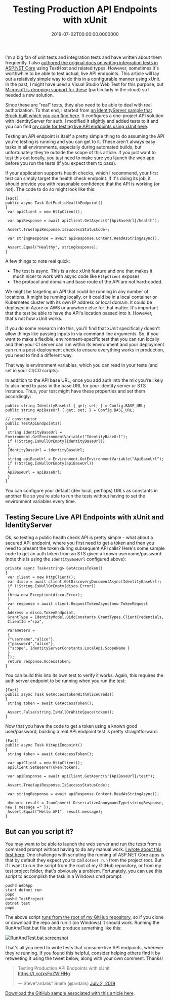 ﻿---
title: Testing Production API Endpoints with xUnit
date: "2019-07-02T00:00:00.0000000"
featuredImage: /img/testing-production-api-endpoints-with-xunit.png
---

I'm a big fan of unit tests and integration tests and have written about them frequently. I also [authored the original docs on writing integration tests in ASP.NET Core](https://docs.microsoft.com/en-us/aspnet/core/test/integration-tests?view=aspnetcore-2.2) using TestHost and related types. However, sometimes it's worthwhile to be able to test actual, live API endpoints. This article will lay out a relatively simple way to do this in a configurable manner using xUnit. In the past, I might have used a Visual Studio Web Test for this purpose, but [Microsoft is dropping support for these](https://devblogs.microsoft.com/devops/cloud-based-load-testing-service-eol/) (particularly in the cloud) so I needed a new solution.

Since these are "real" tests, they also need to be able to deal with real authorization. To that end, I started from [an IdentityServer sample that Brock built which you can find here](https://github.com/brockallen/IdentityServerAndApi). It configures a one-project API solution with IdentityServer for auth. I modified it slightly and added tests to it and you can find [my code for testing live API endpoints using xUnit here](https://github.com/ardalis/TestSecureApiSample).

Testing an API endpoint is itself a pretty simple thing to do assuming the API you're testing is running and you can get to it. These aren't always easy tasks in all environments, especially during automated builds, but unfortunately they're outside the scope of this article. If you just want to test this out locally, you just need to make sure you launch the web app before you run the tests (if you expect them to pass).

If your application supports health checks, which I recommend, your first test can simply target the health check endpoint. If it's doing its job, it should provide you with reasonable confidence that the API is working (or not). The code to do so might look like this:

```
[Fact]
public async Task GetPublicHealthEndpoint()
{
 var apiClient = new HttpClient();

 var apiResponse = await apiClient.GetAsync($"{ApiBaseUrl}/health");

 Assert.True(apiResponse.IsSuccessStatusCode);

 var stringResponse = await apiResponse.Content.ReadAsStringAsync();

 Assert.Equal("Healthy", stringResponse);
}
```

A few things to note real quick:

- The test is async. This is a nice xUnit feature and one that makes it much nicer to work with async code like `HttpClient` exposes
- The protocol and domain and base route of the API are not hard-coded.

We might be targeting an API that could be running in any number of locations. It might be running locally, or it could be in a local container or Kubernetes cluster with its own IP address or local domain. It could be deployed in Azure or AWS or anywhere else for that matter. It's important that the test be able to have the API's location passed into it. However, that's not how xUnit works.

If you do some research into this, you'll find that xUnit specifically doesn't allow things like passing inputs in via command line arguments. So, if you want to make a flexible, environment-specific test that you can run locally and then your CI server can run within its environment and your deployment can run a post-deployment check to ensure everything works in production, you need to find a different way.

That way is environment variables, which you can read in your tests (and set in your CI/CD scripts).

In addition to the API base URL, once you add auth into the mix you're likely to also need to pass in the base URL for your identity server or STS instance. Thus, your test might have these properties and set them accordingly:

```
public string IdentityBaseUrl { get; set; } = Config.BASE_URL;
public string ApiBaseUrl { get; set; } = Config.BASE_URL;

// constructor
public TestApiEndpoints()
{
 string identityBaseUrl = Environment.GetEnvironmentVariable("IdentityBaseUrl");
 if (!String.IsNullOrEmpty(identityBaseUrl))
 {
 IdentityBaseUrl = identityBaseUrl;
 }
 string apiBaseUrl = Environment.GetEnvironmentVariable("ApiBaseUrl");
 if (!String.IsNullOrEmpty(apiBaseUrl))
 {
 ApiBaseUrl = apiBaseUrl;
 }
}
```

You can configure your default (dev local, perhaps) URLs as constants in another file so you're able to run the tests without having to set the environment variables every time.

## Testing Secure Live API Endpoints with xUnit and IdentityServer

Ok, so testing a public health check API is pretty simple - what about a secured API endpoint, where you first need to get a token and then you need to present the token during subsequent API calls? Here's some sample code to get an auth token from an STS given a known username/password (note this is using the `IdentityBaseUrl` configured above):

```
private async Task<string> GetAccessToken()
{
 var client = new HttpClient();
 var disco = await client.GetDiscoveryDocumentAsync(IdentityBaseUrl);
 if (!String.IsNullOrEmpty(disco.Error))
 {
 throw new Exception(disco.Error);
 }
 var response = await client.RequestTokenAsync(new TokenRequest
 {
 Address = disco.TokenEndpoint,
 GrantType = IdentityModel.OidcConstants.GrantTypes.ClientCredentials,
 ClientId ="spa",

 Parameters =
 {
 {"username","alice"},
 {"password","alice"},
 {"scope", IdentityServerConstants.LocalApi.ScopeName }
 }
 });
 return response.AccessToken;
}
```

You can build this into its own test to verify it works. Again, this requires the auth server endpoint to be running when you run the test:

```
[Fact]
public async Task GetAccessTokenWithAliceCreds()
{
 string token = await GetAccessToken();

 Assert.False(string.IsNullOrWhiteSpace(token));
}
```

Now that you have the code to get a token using a known good user/password, building a real API endpoint test is pretty straightforward:

```
[Fact]
public async Task HitApiEndpoint()
{
 string token = await GetAccessToken();

 var apiClient = new HttpClient();
 apiClient.SetBearerToken(token);

 var apiResponse = await apiClient.GetAsync($"{ApiBaseUrl}/test");

 Assert.True(apiResponse.IsSuccessStatusCode);

 var stringResponse = await apiResponse.Content.ReadAsStringAsync();

 dynamic result = JsonConvert.DeserializeAnonymousType(stringResponse, new { message =" });
 Assert.Equal("Hello API", result.message);
}
```

## But can you script it?

You may want to be able to launch the web server and run the tests from a command prompt without having to do any manual work. [I wrote about this first here](https://twitter.com/ardalis/status/1144026948492058625). One challenge with scripting the running of ASP.NET Core apps is that by default they expect you to call `dotnet run` from the project root. But if I want to run the script from the root of my GitHub repository, or from my test project folder, that's obviously a problem. Fortunately, you can use this script to accomplish the task in a Windows cmd prompt:

```
pushd WebApp
start dotnet run
popd
pushd TestProject
dotnet test
popd
```

The above script [runs from the root of my GitHub repository](https://github.com/ardalis/TestSecureApiSample/blob/master/RunAndTest.bat), so if you clone or download the repo and run it (on Windows) it should work. Running the RunAndTest.bat file should produce something like this:

[![RunAndTest.bat screenshot](/img/image-1024x369.png)](/img/image-1024x369.png)

That's all you need to write tests that consume live API endpoints, wherever they're running. If you found this helpful, consider helping others find it by retweeting it using the tweet below, along with your own comment. Thanks!

<blockquote class="twitter-tweet"><p lang="en" dir="ltr">Testing Production API Endpoints with xUnit<br><a href="https://t.co/xsFoZWIHHg">https://t.co/xsFoZWIHHg</a></p>— Steve"ardalis" Smith (@ardalis) <a href="https://twitter.com/ardalis/status/1146166112230498306?ref_src=twsrc%5Etfw">July 2, 2019</a></blockquote>
<script async src="https://platform.twitter.com/widgets.js" charset="utf-8"></script>

[Download the GitHub sample associated with this article here](https://github.com/ardalis/TestSecureApiSample).

